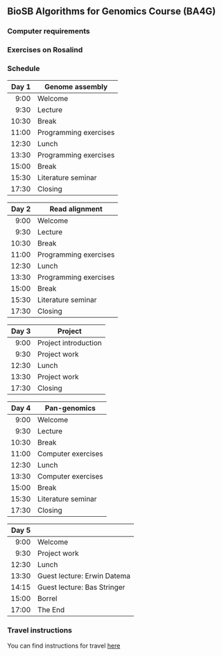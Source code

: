 ## BioSB Algorithms for Genomics Course (BA4G)

### Computer requirements

### Exercises on Rosalind

### Schedule

|Day 1  | Genome assembly      |
|------:|-----------------------------|
|  9:00 | Welcome                     |
|  9:30 | Lecture                     |
| 10:30 | Break                       |
| 11:00 | Programming exercises       |
| 12:30 | Lunch                       |
| 13:30 | Programming exercises       |
| 15:00 | Break                       |
| 15:30 | Literature seminar          |
| 17:30 | Closing                     |

|Day 2  | Read alignment       |
|------:|-----------------------------|
|  9:00 | Welcome                     |
|  9:30 | Lecture                     |
| 10:30 | Break                       |
| 11:00 | Programming exercises       |
| 12:30 | Lunch                       |
| 13:30 | Programming exercises       |
| 15:00 | Break                       |
| 15:30 | Literature seminar          |
| 17:30 | Closing                     |

|Day 3  |Project              |
|------:|-----------------------------|
|  9:00 | Project introduction        |
|  9:30 | Project work                |
| 12:30 | Lunch                       |
| 13:30 | Project work                |
| 17:30 | Closing                     |

|Day 4  |Pan-genomics         |
|------:|-----------------------------|
|  9:00 | Welcome                     |
|  9:30 | Lecture                     |
| 10:30 | Break                       |
| 11:00 | Computer exercises          |
| 12:30 | Lunch                       |
| 13:30 | Computer exercises          |
| 15:00 | Break                       |
| 15:30 | Literature seminar          |
| 17:30 | Closing                     |

|Day 5  | |
|------:|-----------------------------|
|  9:00 | Welcome                     |
|  9:30 | Project work                |
| 12:30 | Lunch                       |
| 13:30 | Guest lecture\: Erwin Datema |
| 14:15 | Guest lecture\: Bas Stringer |
| 15:00 | Borrel                      |
| 17:00 | The End                     |


### Travel instructions
You can find instructions for travel [here](https://iamap.tudelft.nl/en/poi/mathematics-computer-science-eemcs/)
